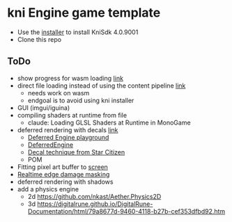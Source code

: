 # kni Engine game template

- Use the [installer](https://github.com/kniEngine/kni/releases/download/v4.0.9001/KniSdkSetup4.0.9001.exe) to install KniSdk 4.0.9001
- Clone this repo

## ToDo

- show progress for wasm loading [link](https://chat.deepseek.com/a/chat/s/10e63fc3-86d8-4a81-b3ff-d8274b4c20b7)
- direct file loading instead of using the content pipeline [link](https://chat.deepseek.com/a/chat/s/ab15291a-3d91-4d5c-bc32-6f5e9ec0be09)
  - needs work on wasm
  - endgoal is to avoid using kni installer
- GUI (imgui/iguina)
- compiling shaders at runtime from file
  - claude: Loading GLSL Shaders at Runtime in MonoGame
- deferred rendering with decals [link](https://chat.deepseek.com/a/chat/s/dcb2e4c3-3286-4cf1-a2f3-841c633f2dec)
  - [Deferred Engine playground](https://community.monogame.net/t/deferred-engine-playground-download/8180)
  - [DeferredEngine](https://github.com/Kosmonaut3d/DeferredEngine)
  - [Decal technique from Star Citizen](https://polycount.com/discussion/155894/decal-technique-from-star-citizen)
  - POM
- Fitting pixel art buffer to [screen](https://community.monogame.net/t/fitting-pixel-art-game-to-screen/17043)
- [Realtime edge damage masking](https://www.artstation.com/blogs/jjg/B2Dd/real-time-edge-damage-masking)
- deferred rendering with shadows
- add a physics engine
  - 2d https://github.com/nkast/Aether.Physics2D
  - 3d https://digitalrune.github.io/DigitalRune-Documentation/html/79a8677d-9460-4118-b27b-cef353dfbd92.htm
